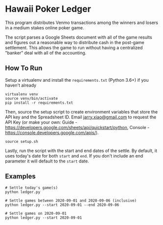 # Hawaii Poker Ledger

This program distributes Venmo transactions among the winners and losers in a medium stakes online poker game. 

The script parses a Google Sheets document with all of the game results and figures out a reasonable way to distribute cash in the post-game settlement. This allows the game to run without having a centralized "banker" deal with all of the accounting.

## How To Run

Setup a virtualenv and install the `requirements.txt` (Python 3.6+) if you haven't already

```
virtualenv venv
source venv/bin/activate
pip install -r requirements.txt
```

Then, source the setup script to create environment variables that store the API key and the Spreadsheet ID. Email jarry.xiao@gmail.com to request the API Key (or make your own: Guide - https://developers.google.com/sheets/api/quickstart/python, Console - https://console.developers.google.com/apis/).

```
source setup.sh
```

Lastly, run the script with the start and end dates of the settle. By default, it uses today's date for both `start` and `end`. If you don't include an end parameter it will default to the `start` date.

## Examples

```
# Settle today's game(s)
python ledger.py

# Settle games between 2020-09-01 and 2020-09-06 (inclusive)
python ledger.py --start 2020-09-01 --end 2020-09-06

# Settle games on 2020-09-01
python ledger.py --start 2020-09-01
```
